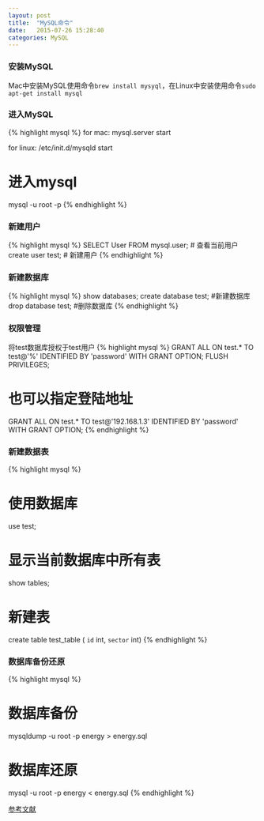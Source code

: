 ```yaml
---
layout: post
title:  "MySQL命令"
date:   2015-07-26 15:28:40
categories: MySQL
---
```


### 安装MySQL
Mac中安装MySQL使用命令`brew install mysyql`，在Linux中安装使用命令`sudo apt-get install mysql`

### 进入MySQL
{% highlight mysql %}
for mac:
mysql.server start

for linux:
/etc/init.d/mysqld start

# 进入mysql
mysql -u root -p
{% endhighlight %}


### 新建用户
{% highlight mysql %}
SELECT User FROM mysql.user;  # 查看当前用户
create user test;             # 新建用户
{% endhighlight %}

### 新建数据库
{% highlight mysql %}
show databases;
create database test; #新建数据库
drop database test;   #删除数据库
{% endhighlight %}

### 权限管理
将test数据库授权于test用户
{% highlight mysql %}
GRANT ALL ON test.* TO test@'%' IDENTIFIED BY 'password' WITH GRANT OPTION;
FLUSH PRIVILEGES; 
# 也可以指定登陆地址
GRANT ALL ON test.* TO test@'192.168.1.3' IDENTIFIED BY 'password'  WITH GRANT OPTION;
{% endhighlight %}

### 新建数据表
{% highlight mysql %}
# 使用数据库
use test;
# 显示当前数据库中所有表
show tables;
# 新建表
create table test_table ( `id` int, `sector` int)
{% endhighlight %}

### 数据库备份还原
{% highlight mysql %}
# 数据库备份
mysqldump -u root -p energy > energy.sql

# 数据库还原
 mysql -u root -p energy < energy.sql
{% endhighlight %}


[参考文献][参考文献]

[参考文献]: https://www.digitalocean.com/community/tutorials/a-basic-mysql-tutorial
